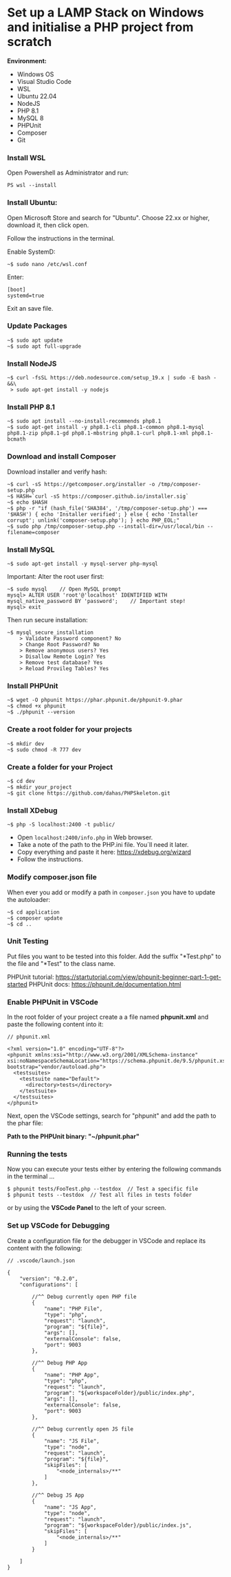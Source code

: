 # Set up a LAMP Stack on Windows and initialise a PHP project from scratch

**Environment:**
- Windows OS
- Visual Studio Code
- WSL
- Ubuntu 22.04
- NodeJS
- PHP 8.1
- MySQL 8
- PHPUnit
- Composer
- Git

### Install WSL
Open Powershell as Administrator and run:

```
PS wsl --install
```

### Install Ubuntu:
Open Microsoft Store and search for "Ubuntu". Choose 22.xx or higher, download it, then click open. 

Follow the instructions in the terminal.

Enable SystemD:

	~$ sudo nano /etc/wsl.conf 

Enter:
```
[boot]
systemd=true
```
Exit an save file.

### Update Packages
```
~$ sudo apt update
~$ sudo apt full-upgrade
```

### Install NodeJS
```
~$ curl -fsSL https://deb.nodesource.com/setup_19.x | sudo -E bash - &&\
 > sudo apt-get install -y nodejs
```

### Install PHP 8.1
```
~$ sudo apt install --no-install-recommends php8.1
~$ sudo apt-get install -y php8.1-cli php8.1-common php8.1-mysql php8.1-zip php8.1-gd php8.1-mbstring php8.1-curl php8.1-xml php8.1-bcmath
```

### Download and install Composer
Download installer and verify hash:
```
~$ curl -sS https://getcomposer.org/installer -o /tmp/composer-setup.php
~$ HASH=`curl -sS https://composer.github.io/installer.sig`
~$ echo $HASH
~$ php -r "if (hash_file('SHA384', '/tmp/composer-setup.php') === '$HASH') { echo 'Installer verified'; } else { echo 'Installer corrupt'; unlink('composer-setup.php'); } echo PHP_EOL;"
~$ sudo php /tmp/composer-setup.php --install-dir=/usr/local/bin --filename=composer
```

### Install MySQL
```
~$ sudo apt-get install -y mysql-server php-mysql
```
Important: Alter the root user first:
```
~$ sudo mysql    // Open MySQL prompt
mysql> ALTER USER 'root'@'localhost' IDENTIFIED WITH mysql_native_password BY 'password';    // Important step!
mysql> exit
```
Then run secure installation:
```
~$ mysql_secure_installation
    > Validate Password component? No
    > Change Root Password? No
    > Remove anonymous users? Yes		
    > Disallow Remote Login? Yes
    > Remove test database? Yes
    > Reload Provileg Tables? Yes
```

### Install PHPUnit
```
~$ wget -O phpunit https://phar.phpunit.de/phpunit-9.phar
~$ chmod +x phpunit
~$ ./phpunit --version
```

### Create a root folder for your projects
```
~$ mkdir dev
~$ sudo chmod -R 777 dev
```

### Create a folder for your Project
```
~$ cd dev
~$ mkdir your_project
~$ git clone https://github.com/dahas/PHPSkeleton.git
```

### Install XDebug
```
~$ php -S localhost:2400 -t public/
```
- Open `localhost:2400/info.php` in Web browser.
- Take a note of the path to the PHP.ini file. You´ll need it later.
- Copy everything and paste it here: https://xdebug.org/wizard
- Follow the instructions.

### Modify composer.json file
When ever you add or modify a path in `composer.json` you have to update the autoloader:
```
~$ cd application
~$ composer update
~$ cd ..
```

### Unit Testing
Put files you want to be tested into this folder. Add the suffix "*Test.php" to the file and "*Test" to the class name. 

PHPUnit tutorial: https://startutorial.com/view/phpunit-beginner-part-1-get-started
PHPUnit docs: https://phpunit.de/documentation.html

### Enable PHPUnit in VSCode
In the root folder of your project create a a file named **phpunit.xml** and paste the following content into it:
```
// phpunit.xml

<?xml version="1.0" encoding="UTF-8"?>
<phpunit xmlns:xsi="http://www.w3.org/2001/XMLSchema-instance" xsi:noNamespaceSchemaLocation="https://schema.phpunit.de/9.5/phpunit.xsd" bootstrap="vendor/autoload.php">
  <testsuites>
    <testsuite name="Default">
      <directory>tests</directory>
    </testsuite>
  </testsuites>
</phpunit>
```
Next, open the VSCode settings, search for "phpunit" and add the path to the phar file:

**Path to the PHPUnit binary: "~/phpunit.phar"**

### Running the tests 
Now you can execute your tests either by entering the following commands in the terminal ...
```
$ phpunit tests/FooTest.php --testdox  // Test a specific file
$ phpunit tests --testdox  // Test all files in tests folder
```
or by using the **VSCode Panel** to the left of your screen.

### Set up VSCode for Debugging
Create a configuration file for the debugger in VSCode and replace its content with the following:
```
// .vscode/launch.json

{
    "version": "0.2.0",
    "configurations": [

        //^^ Debug currently open PHP file
        {
            "name": "PHP File",
            "type": "php",
            "request": "launch",
            "program": "${file}",
            "args": [],
            "externalConsole": false,
            "port": 9003
        },

        //^^ Debug PHP App
        {
            "name": "PHP App",
            "type": "php",
            "request": "launch",
            "program": "${workspaceFolder}/public/index.php",
            "args": [],
            "externalConsole": false,
            "port": 9003
        },

        //^^ Debug currently open JS file
        {
            "name": "JS File",
            "type": "node",
            "request": "launch",
            "program": "${file}",
            "skipFiles": [
                "<node_internals>/**"
            ]
        },

        //^^ Debug JS App
        {
            "name": "JS App",
            "type": "node",
            "request": "launch",
            "program": "${workspaceFolder}/public/index.js",
            "skipFiles": [
                "<node_internals>/**"
            ]
        }

    ]
}
```